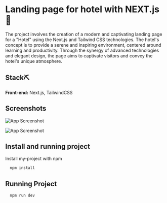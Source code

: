
# Landing page for hotel with NEXT.js 🏢
The project involves the creation of a modern and captivating landing page for a "Hotel" using the Next.js and Tailwind CSS technologies. The hotel's concept is to provide a serene and inspiring environment, centered around learning and productivity. Through the synergy of advanced technologies and elegant design, the page aims to captivate visitors and convey the hotel's unique atmosphere.



## Stack⛏

**Front-end:** Next.js, TailwindCSS




## Screenshots

![App Screenshot](https://via.placeholder.com/468x300?text=App+Screenshot+Here)

![App Screenshot](https://via.placeholder.com/468x300?text=App+Screenshot+Here)


## Install and running project

Install my-project with npm

```bash
  npm install
```
## Running Project
```bash
  npm run dev
```
    